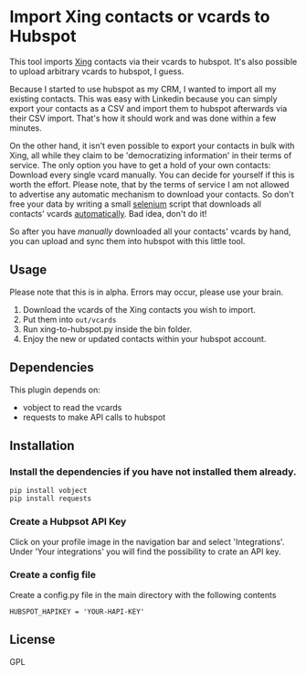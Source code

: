 # Import Xing contacts or vcards to Hubspot

This tool imports [Xing](https://xing.com) contacts via their vcards to hubspot. It's also possible to upload arbitrary vcards to hubspot, I guess.

Because I started to use hubspot as my CRM, I wanted to import all my existing contacts.
This was easy with Linkedin because you can simply export your contacts as a CSV and import them to hubspot afterwards via their CSV import.
That's how it should work and was done within a few minutes.

On the other hand, it isn't even possible to export your contacts in bulk with Xing, all while they claim to be 'democratizing information' in their terms of service.
The only option you have to get a hold of your own contacts: Download every single vcard manually.
You can decide for yourself if this is worth the effort.
Please note, that by the terms of service I am not allowed to advertise any automatic mechanism to download your contacts.
So don't free your data by writing a small [selenium](http://selenium-python.readthedocs.io/installation.html) script that downloads all contacts' vcards [automatically](https://gist.github.com/lorey/366ef67fc7384f300dfc31f7800e45ba).
Bad idea, don't do it!

So after you have *manually* downloaded all your contacts' vcards by hand, you can upload and sync them into hubspot with this little tool.

## Usage

Please note that this is in alpha. Errors may occur, please use your brain.

1. Download the vcards of the Xing contacts you wish to import.
2. Put them into `out/vcards`
2. Run xing-to-hubspot.py inside the bin folder.
3. Enjoy the new or updated contacts within your hubspot account.

## Dependencies

This plugin depends on:

- vobject to read the vcards
- requests to make API calls to hubspot

## Installation

### Install the dependencies if you have not installed them already.

    pip install vobject
    pip install requests

### Create a Hubpsot API Key

Click on your profile image in the navigation bar and select 'Integrations'. Under 'Your integrations' you will find the possibility to crate an API key.

### Create a config file

Create a config.py file in the main directory with the following contents

    HUBSPOT_HAPIKEY = 'YOUR-HAPI-KEY'

## License

GPL